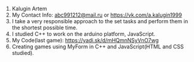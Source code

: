 1. Kalugin Artem
2. My Contact Info: abc991212@mail.ru or https://vk.com/a.kalugin1999
3. I take a very responsible approach to the set tasks and perform them in the shortest possible time.
4. I studied C++ to work on the arduino platform, JavaScript.
5. My Code(last game): https://yadi.sk/d/mHQmnNSyVnO7wg
6. Creating games using MyForm in C++ and JavaScript(HTML and CSS studied).
